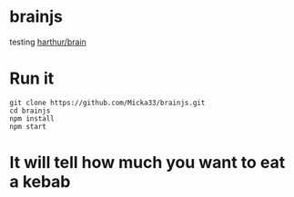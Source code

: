 # brainjs
testing [harthur/brain](https://github.com/harthur/brain)

# Run it

```shell
git clone https://github.com/Micka33/brainjs.git
cd brainjs
npm install
npm start
```


# It will tell how much you want to eat a kebab
